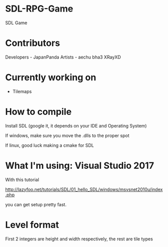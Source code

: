 # SDL-RPG-Game
SDL Game

# Contributors
Developers - JapanPanda
Artists - aechu bha3 XRayXD

# Currently working on
- Tilemaps

# How to compile
Install SDL (google it, it depends on your IDE and Operating System)

If windows, make sure you move the .dlls to the proper spot

If linux, good luck making a cmake for SDL

# What I'm using: Visual Studio 2017 
With this tutorial

http://lazyfoo.net/tutorials/SDL/01_hello_SDL/windows/msvsnet2010u/index.php 

you can get setup pretty fast.

# Level format
First 2 integers are height and width respectively, the rest are tile types
